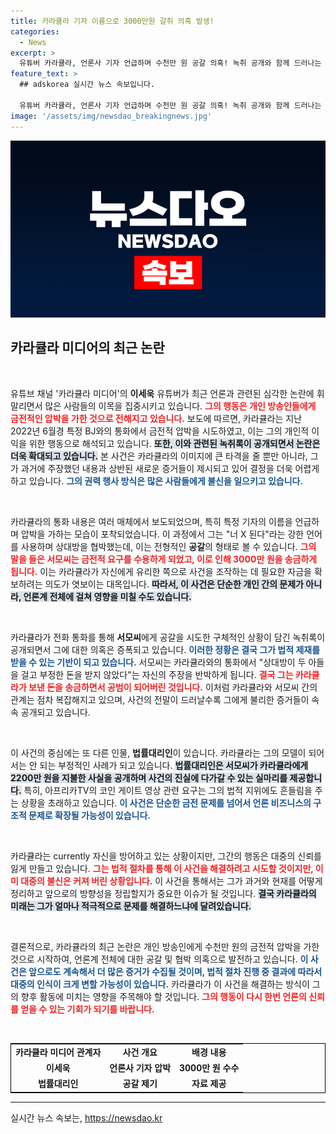 ```yaml
---
title: 카라큘라 기자 이름으로 3000만원 갈취 의혹 발생!
categories:
  - News
excerpt: >
  유튜버 카라큘라, 언론사 기자 언급하며 수천만 원 공갈 의혹! 녹취 공개와 함께 드러나는 범죄 사실, 커지는 논란 속 대체 무슨 일이? 클릭하고 확인하세요!
feature_text: >
  ## adskorea 실시간 뉴스 속보입니다.

  유튜버 카라큘라, 언론사 기자 언급하며 수천만 원 공갈 의혹! 녹취 공개와 함께 드러나는 범죄 사실, 커지는 논란 속 대체 무슨 일이? 클릭하고 확인하세요!
image: '/assets/img/newsdao_breakingnews.jpg'
---
```


<p><img src="/assets/img/newsdao_breakingnews.jpg" alt="adskorea 속보" /></p>

<h2 data-ke-size="size26">카라큘라 미디어의 최근 논란</h2>

<p data-ke-size="size16">&nbsp;</p>

<p>유튜브 채널 '카라큘라 미디어'의 <strong>이세욱</strong> 유튜버가 최근 언론과 관련된 심각한 논란에 휘말리면서 많은 사람들의 이목을 집중시키고 있습니다. <b><span style="color: #ee2323;">그의 행동은 개인 방송인들에게 금전적인 압박을 가한 것으로 전해지고 있습니다.</span></b> 보도에 따르면, 카라큘라는 지난 2022년 6월경 특정 BJ와의 통화에서 금전적 압박을 시도하였고, 이는 그의 개인적 이익을 위한 행동으로 해석되고 있습니다. <b><span style="background-color: #21538527;">또한, 이와 관련된 녹취록이 공개되면서 논란은 더욱 확대되고 있습니다.</span></b> 본 사건은 카라큘라의 이미지에 큰 타격을 줄 뿐만 아니라, 그가 과거에 주장했던 내용과 상반된 새로운 증거들이 제시되고 있어 결정을 더욱 어렵게 하고 있습니다. <b><span style="color: #1a5490;">그의 권력 행사 방식은 많은 사람들에게 불신을 일으키고 있습니다.</span></b></p>

<p data-ke-size="size16">&nbsp;</p>

<p>카라큘라의 통화 내용은 여러 매체에서 보도되었으며, 특히 특정 기자의 이름을 언급하며 압박을 가하는 모습이 포착되었습니다. 이 과정에서 그는 "너 X 된다"라는 강한 언어를 사용하며 상대방을 협박했는데, 이는 전형적인 <strong>공갈</strong>의 형태로 볼 수 있습니다. <b><span style="color: #ee2323;">그의 말을 들은 서모씨는 금전적 요구를 수용하게 되었고, 이로 인해 3000만 원을 송금하게 됩니다.</span></b> 이는 카라큘라가 자신에게 유리한 쪽으로 사건을 조작하는 데 필요한 자금을 확보하려는 의도가 엿보이는 대목입니다. <b><span style="background-color: #21538527;">따라서, 이 사건은 단순한 개인 간의 문제가 아니라, 언론계 전체에 걸쳐 영향을 미칠 수도 있습니다.</span></b></p>

<p data-ke-size="size16">&nbsp;</p>

<p>카라큘라가 전화 통화를 통해 <strong>서모씨</strong>에게 공갈을 시도한 구체적인 상황이 담긴 녹취록이 공개되면서 그에 대한 의혹은 증폭되고 있습니다. <b><span style="color: #1a5490;">이러한 정황은 결국 그가 법적 제재를 받을 수 있는 기반이 되고 있습니다.</span></b> 서모씨는 카라큘라와의 통화에서 "상대방이 두 아들을 걸고 부정한 돈을 받지 않았다"는 자신의 주장을 반박하게 됩니다. <b><span style="color: #ee2323;">결국 그는 카라큘라가 보낸 돈을 송금하면서 공범이 되어버린 것입니다.</span></b> 이처럼 카라큘라와 서모씨 간의 관계는 점차 복잡해지고 있으며, 사건의 전말이 드러날수록 그에게 불리한 증거들이 속속 공개되고 있습니다.</p>

<p data-ke-size="size16">&nbsp;</p>

<p>이 사건의 중심에는 또 다른 인물, <strong>법률대리인</strong>이 있습니다. 카라큘라는 그의 모델이 되어서는 안 되는 부정적인 사례가 되고 있습니다. <b><span style="background-color: #21538527;">법률대리인은 서모씨가 카라큘라에게 2200만 원을 지불한 사실을 공개하며 사건의 진실에 다가갈 수 있는 실마리를 제공합니다.</span></b> 특히, 아프리카TV의 코인 게이트 영상 관련 요구는 그의 법적 지위에도 흔들림을 주는 상황을 초래하고 있습니다. <b><span style="color: #1a5490;">이 사건은 단순한 금전 문제를 넘어서 언론 비즈니스의 구조적 문제로 확장될 가능성이 있습니다.</span></b></p>

<p data-ke-size="size16">&nbsp;</p>

<p>카라큘라는 currently 자신을 방어하고 있는 상황이지만, 그간의 행동은 대중의 신뢰를 잃게 만들고 있습니다. <b><span style="color: #ee2323;">그는 법적 절차를 통해 이 사건을 해결하려고 시도할 것이지만, 이미 대중의 불신은 커져 버린 상황입니다.</span></b> 이 사건을 통해서는 그가 과거와 현재를 어떻게 정리하고 앞으로의 방향성을 정립할지가 중요한 이슈가 될 것입니다. <b><span style="background-color: #21538527;">결국 카라큘라의 미래는 그가 얼마나 적극적으로 문제를 해결하느냐에 달려있습니다.</span></b></p>

<p data-ke-size="size16">&nbsp;</p>

<p>결론적으로, 카라큘라의 최근 논란은 개인 방송인에게 수천만 원의 금전적 압박을 가한 것으로 시작하여, 언론계 전체에 대한 공갈 및 협박 의혹으로 발전하고 있습니다. <b><span style="color: #1a5490;">이 사건은 앞으로도 계속해서 더 많은 증거가 수집될 것이며, 법적 절차 진행 중 결과에 따라서 대중의 인식이 크게 변할 가능성이 있습니다.</span></b> 카라큘라가 이 사건을 해결하는 방식이 그의 향후 활동에 미치는 영향을 주목해야 할 것입니다. <b><span style="color: #ee2323;">그의 행동이 다시 한번 언론의 신뢰를 얻을 수 있는 기회가 되기를 바랍니다.</span></b> </p>

<p data-ke-size="size16">&nbsp;</p>

<table style="width:100%; border:1px solid #000;">
<tr>
<td style="text-align: center; height: 17px;"><b>카라큘라 미디어 관계자</b></td>
<td style="text-align: center; height: 17px;"><b>사건 개요</b></td>
<td style="text-align: center; height: 17px;"><b>배경 내용</b></td>
</tr>
<tr>
<td style="text-align: center; height: 17px;"><b>이세욱</b></td>
<td style="text-align: center; height: 17px;"><b>언론사 기자 압박</b></td>
<td style="text-align: center; height: 17px;"><b>3000만 원 수수</b></td>
</tr>
<tr>
<td style="text-align: center; height: 17px;"><b>법률대리인</b></td>
<td style="text-align: center; height: 17px;"><b>공갈 제기</b></td>
<td style="text-align: center; height: 17px;"><b>자료 제공</b></td>
</tr>
</table>

<hr />
실시간 뉴스 속보는, <a href="https://newsdao.kr" rel="dofollow">https://newsdao.kr</a>


